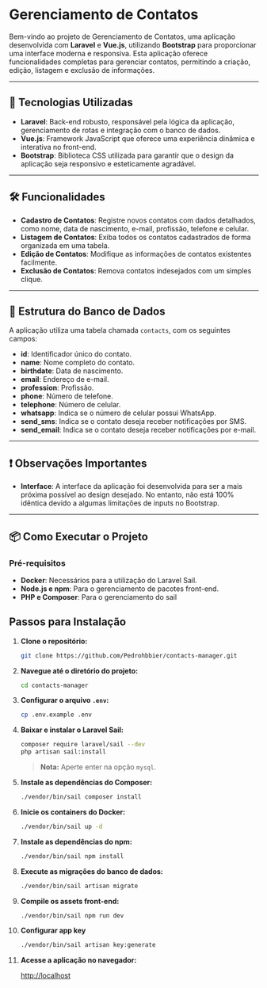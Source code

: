 # **Gerenciamento de Contatos**

Bem-vindo ao projeto de Gerenciamento de Contatos, uma aplicação desenvolvida com **Laravel** e **Vue.js**, utilizando **Bootstrap** para proporcionar uma interface moderna e responsiva. Esta aplicação oferece funcionalidades completas para gerenciar contatos, permitindo a criação, edição, listagem e exclusão de informações.

---

## **🚀 Tecnologias Utilizadas**

- **Laravel**: Back-end robusto, responsável pela lógica da aplicação, gerenciamento de rotas e integração com o banco de dados.
- **Vue.js**: Framework JavaScript que oferece uma experiência dinâmica e interativa no front-end.
- **Bootstrap**: Biblioteca CSS utilizada para garantir que o design da aplicação seja responsivo e esteticamente agradável.

---

## **🛠️ Funcionalidades**

- **Cadastro de Contatos**: Registre novos contatos com dados detalhados, como nome, data de nascimento, e-mail, profissão, telefone e celular.
- **Listagem de Contatos**: Exiba todos os contatos cadastrados de forma organizada em uma tabela.
- **Edição de Contatos**: Modifique as informações de contatos existentes facilmente.
- **Exclusão de Contatos**: Remova contatos indesejados com um simples clique.

---

## **📂 Estrutura do Banco de Dados**

A aplicação utiliza uma tabela chamada `contacts`, com os seguintes campos:

- **id**: Identificador único do contato.
- **name**: Nome completo do contato.
- **birthdate**: Data de nascimento.
- **email**: Endereço de e-mail.
- **profession**: Profissão.
- **phone**: Número de telefone.
- **telephone**: Número de celular.
- **whatsapp**: Indica se o número de celular possui WhatsApp.
- **send_sms**: Indica se o contato deseja receber notificações por SMS.
- **send_email**: Indica se o contato deseja receber notificações por e-mail.

---

## **❗ Observações Importantes**

- **Interface**: A interface da aplicação foi desenvolvida para ser a mais próxima possível ao design desejado. No entanto, não está 100% idêntica devido a algumas limitações de inputs no Bootstrap.

---

## **📦 Como Executar o Projeto**

### **Pré-requisitos**

- **Docker**: Necessários para a utilização do Laravel Sail.
- **Node.js e npm**: Para o gerenciamento de pacotes front-end.
- **PHP e Composer**: Para o gerenciamento do sail

## Passos para Instalação

1. **Clone o repositório:**

    ```bash
    git clone https://github.com/Pedrohbbier/contacts-manager.git
    ```

2. **Navegue até o diretório do projeto:**

    ```bash
    cd contacts-manager
    ```

3. **Configurar o arquivo `.env`:**

    ```bash
    cp .env.example .env
    ```

4. **Baixar e instalar o Laravel Sail:**

    ```bash
    composer require laravel/sail --dev
    php artisan sail:install
    ```

    > **Nota:** Aperte enter na opção `mysql`.

5. **Instale as dependências do Composer:**

    ```bash
    ./vendor/bin/sail composer install
    ```

6. **Inicie os containers do Docker:**

    ```bash
    ./vendor/bin/sail up -d
    ```

7. **Instale as dependências do npm:**

    ```bash
    ./vendor/bin/sail npm install
    ```

8. **Execute as migrações do banco de dados:**

    ```bash
    ./vendor/bin/sail artisan migrate
    ```

9. **Compile os assets front-end:**

    ```bash
    ./vendor/bin/sail npm run dev
    ```

10. **Configurar app key**

    ```bash
    ./vendor/bin/sail artisan key:generate
    ```

11. **Acesse a aplicação no navegador:**

    [http://localhost](http://localhost)
